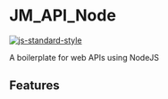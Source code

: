 # JM_API_Node

[![js-standard-style](https://img.shields.io/badge/code%20style-standard-brightgreen.svg)](http://standardjs.com)

A boilerplate for web APIs using NodeJS

## Features
